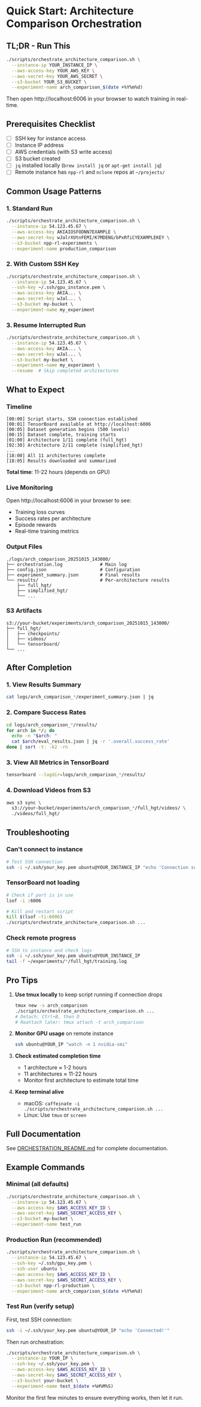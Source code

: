 # Quick Start: Architecture Comparison Orchestration

## TL;DR - Run This

```bash
./scripts/orchestrate_architecture_comparison.sh \
  --instance-ip YOUR_INSTANCE_IP \
  --aws-access-key YOUR_AWS_KEY \
  --aws-secret-key YOUR_AWS_SECRET \
  --s3-bucket YOUR_S3_BUCKET \
  --experiment-name arch_comparison_$(date +%Y%m%d)
```

Then open http://localhost:6006 in your browser to watch training in real-time.

## Prerequisites Checklist

- [ ] SSH key for instance access
- [ ] Instance IP address
- [ ] AWS credentials (with S3 write access)
- [ ] S3 bucket created
- [ ] `jq` installed locally (`brew install jq` or `apt-get install jq`)
- [ ] Remote instance has `npp-rl` and `nclone` repos at `~/projects/`

## Common Usage Patterns

### 1. Standard Run
```bash
./scripts/orchestrate_architecture_comparison.sh \
  --instance-ip 54.123.45.67 \
  --aws-access-key AKIAIOSFODNN7EXAMPLE \
  --aws-secret-key wJalrXUtnFEMI/K7MDENG/bPxRfiCYEXAMPLEKEY \
  --s3-bucket npp-rl-experiments \
  --experiment-name production_comparison
```

### 2. With Custom SSH Key
```bash
./scripts/orchestrate_architecture_comparison.sh \
  --instance-ip 54.123.45.67 \
  --ssh-key ~/.ssh/gpu_instance.pem \
  --aws-access-key AKIA... \
  --aws-secret-key wJal... \
  --s3-bucket my-bucket \
  --experiment-name my_experiment
```

### 3. Resume Interrupted Run
```bash
./scripts/orchestrate_architecture_comparison.sh \
  --instance-ip 54.123.45.67 \
  --aws-access-key AKIA... \
  --aws-secret-key wJal... \
  --s3-bucket my-bucket \
  --experiment-name my_experiment \
  --resume  # Skip completed architectures
```

## What to Expect

### Timeline
```
[00:00] Script starts, SSH connection established
[00:01] TensorBoard available at http://localhost:6006
[00:05] Dataset generation begins (500 levels)
[00:15] Dataset complete, training starts
[01:00] Architecture 1/11 complete (full_hgt)
[02:30] Architecture 2/11 complete (simplified_hgt)
...
[18:00] All 11 architectures complete
[18:05] Results downloaded and summarized
```

**Total time**: 11-22 hours (depends on GPU)

### Live Monitoring

Open http://localhost:6006 in your browser to see:
- Training loss curves
- Success rates per architecture
- Episode rewards
- Real-time training metrics

### Output Files

```
./logs/arch_comparison_20251015_143000/
├── orchestration.log              # Main log
├── config.json                    # Configuration
├── experiment_summary.json        # Final results
└── results/                       # Per-architecture results
    ├── full_hgt/
    ├── simplified_hgt/
    └── ...
```

### S3 Artifacts

```
s3://your-bucket/experiments/arch_comparison_20251015_143000/
├── full_hgt/
│   ├── checkpoints/
│   ├── videos/
│   └── tensorboard/
└── ...
```

## After Completion

### 1. View Results Summary
```bash
cat logs/arch_comparison_*/experiment_summary.json | jq
```

### 2. Compare Success Rates
```bash
cd logs/arch_comparison_*/results/
for arch in */; do
  echo -n "$arch: "
  cat $arch/eval_results.json | jq -r '.overall.success_rate'
done | sort -t: -k2 -rn
```

### 3. View All Metrics in TensorBoard
```bash
tensorboard --logdir=logs/arch_comparison_*/results/
```

### 4. Download Videos from S3
```bash
aws s3 sync \
  s3://your-bucket/experiments/arch_comparison_*/full_hgt/videos/ \
  ./videos/full_hgt/
```

## Troubleshooting

### Can't connect to instance
```bash
# Test SSH connection
ssh -i ~/.ssh/your_key.pem ubuntu@YOUR_INSTANCE_IP "echo 'Connection successful'"
```

### TensorBoard not loading
```bash
# Check if port is in use
lsof -i :6006

# Kill and restart script
kill $(lsof -ti:6006)
./scripts/orchestrate_architecture_comparison.sh ...
```

### Check remote progress
```bash
# SSH to instance and check logs
ssh -i ~/.ssh/your_key.pem ubuntu@YOUR_INSTANCE_IP
tail -f ~/experiments/*/full_hgt/training.log
```

## Pro Tips

1. **Use tmux locally** to keep script running if connection drops
   ```bash
   tmux new -s arch_comparison
   ./scripts/orchestrate_architecture_comparison.sh ...
   # Detach: Ctrl+B, then D
   # Reattach later: tmux attach -t arch_comparison
   ```

2. **Monitor GPU usage** on remote instance
   ```bash
   ssh ubuntu@YOUR_IP "watch -n 1 nvidia-smi"
   ```

3. **Check estimated completion time**
   - 1 architecture ≈ 1-2 hours
   - 11 architectures ≈ 11-22 hours
   - Monitor first architecture to estimate total time

4. **Keep terminal alive**
   - macOS: `caffeinate -i ./scripts/orchestrate_architecture_comparison.sh ...`
   - Linux: Use `tmux` or `screen`

## Full Documentation

See [ORCHESTRATION_README.md](ORCHESTRATION_README.md) for complete documentation.

## Example Commands

### Minimal (all defaults)
```bash
./scripts/orchestrate_architecture_comparison.sh \
  --instance-ip 54.123.45.67 \
  --aws-access-key $AWS_ACCESS_KEY_ID \
  --aws-secret-key $AWS_SECRET_ACCESS_KEY \
  --s3-bucket my-bucket \
  --experiment-name test_run
```

### Production Run (recommended)
```bash
./scripts/orchestrate_architecture_comparison.sh \
  --instance-ip 54.123.45.67 \
  --ssh-key ~/.ssh/gpu_key.pem \
  --ssh-user ubuntu \
  --aws-access-key $AWS_ACCESS_KEY_ID \
  --aws-secret-key $AWS_SECRET_ACCESS_KEY \
  --s3-bucket npp-rl-production \
  --experiment-name arch_comparison_$(date +%Y%m%d)
```

### Test Run (verify setup)
First, test SSH connection:
```bash
ssh -i ~/.ssh/your_key.pem ubuntu@YOUR_IP "echo 'Connected!'"
```

Then run orchestration:
```bash
./scripts/orchestrate_architecture_comparison.sh \
  --instance-ip YOUR_IP \
  --ssh-key ~/.ssh/your_key.pem \
  --aws-access-key $AWS_ACCESS_KEY_ID \
  --aws-secret-key $AWS_SECRET_ACCESS_KEY \
  --s3-bucket your-bucket \
  --experiment-name test_$(date +%H%M%S)
```

Monitor the first few minutes to ensure everything works, then let it run.

